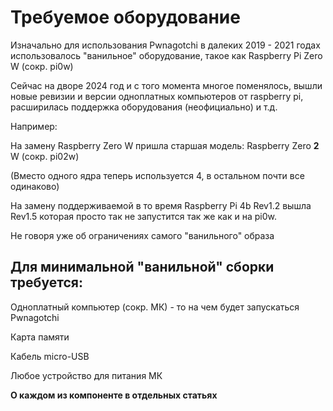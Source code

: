 # Требуемое оборудование

Изначально для использования Pwnagotchi в далеких 2019 - 2021 годах использовалось "ванильное" оборудование, такое как Raspberry Pi Zero W (сокр. pi0w)

Сейчас на дворе 2024 год и с того момента многое поменялось, вышли новые ревизии и версии одноплатных компьютеров от raspberry pi, расширилась поддержка оборудования (неофициально) и т.д.

Например:

На замену Raspberry Zero W пришла старшая модель: Raspberry Zero **2** W (сокр. pi02w)

(Вместо одного ядра теперь используется 4, в остальном почти все одинаково)

На замену поддерживаемой в то время Raspberry Pi 4b Rev1.2 вышла Rev1.5 которая просто так не запустится так же как и на pi0w.

Не говоря уже об ограничениях самого "ванильного" образа



## Для минимальной "ванильной" сборки требуется:

Одноплатный компьютер (сокр. МК) - то на чем будет запускаться Pwnagotchi

Карта памяти

Кабель  micro-USB

Любое устройство для питания МК



**О каждом из компоненте в отдельных статьях**



